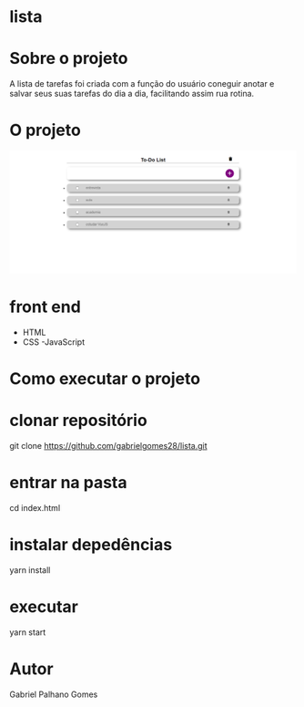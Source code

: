 # lista


# Sobre o projeto
A lista de tarefas foi criada com a função do usuário coneguir anotar e salvar seus suas tarefas do dia a dia, facilitando assim rua rotina.


# O projeto
![lista](https://github.com/gabrielgomes28/lista/blob/main/Captura%20de%20Tela%20(12).png)



# front end

- HTML
- CSS
-JavaScript


# Como executar o projeto

# clonar repositório
git clone https://github.com/gabrielgomes28/lista.git

# entrar na pasta 
cd index.html

# instalar depedências
 yarn install
# executar 
yarn start


# Autor

Gabriel Palhano Gomes
